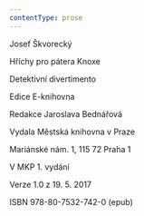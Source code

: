 ```yaml
---
contentType: prose
---
```


Josef Škvorecký

Hříchy pro pátera Knoxe

Detektivní divertimento

Edice E-knihovna

Redakce Jaroslava Bednářová

Vydala Městská knihovna v Praze

Mariánské nám. 1, 115 72 Praha 1

V MKP 1. vydání

Verze 1.0 z 19. 5. 2017

ISBN 978-80-7532-742-0 (epub)
